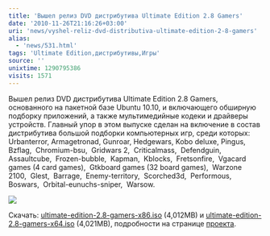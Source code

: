 ```yaml
---
title: 'Вышел релиз DVD дистрибутива Ultimate Edition 2.8 Gamers'
date: '2010-11-26T21:16:26+03:00'
uri: 'news/vyshel-reliz-dvd-distributiva-ultimate-edition-2-8-gamers'
alias: 
  - 'news/531.html'
tags: 'Ultimate Edition,дистрибутивы,Игры'
source: ''
unixtime: 1290795386
visits: 1571
---
```

Вышел релиз DVD дистрибутива Ultimate Edition 2.8 Gamers, основанного на пакетной базе Ubuntu 10.10, и включающего обширную подборку приложений, а также мультимедийные кодеки и драйверы устройств. Главный упор в этом выпуске сделан на включение в состав дистрибутива большой подборки компьютерных игр, среди которых: Urbanterror, Armagetronad, Gunroar, Hedgewars, Kobo deluxe, Pingus, Bzflag,  Chromium-bsu,  Gridwars 2,  Criticalmass,  Defendguin,  Assaultcube,  Frozen-bubble,  Kapman,  Kblocks,  Fretsonfire,  Vgacard games (4 card games),  Gtkboard games (32 board games),  Warzone 2100,  Glest,  Barrage,  Enemy-territory,  Scorched3d,  Performous,  Boswars,  Orbital-eunuchs-sniper,  Warsow.

![](img/2010/11/26/21-00/games1.jpg)

Скачать: [ultimate-edition-2.8-gamers-x86.iso](http://downloads.sourceforge.net/ultimateedition/ultimate-edition-2.8-gamers-x86.iso) (4,012MB) и [ultimate-edition-2.8-gamers-x64.iso](http://downloads.sourceforge.net/ultimateedition/ultimate-edition-2.8-gamers-x64.iso) (4,021MB), подробности на странице [проекта](http://ultimateedition.info/ultimate_edition/happy-turkey-day/).
